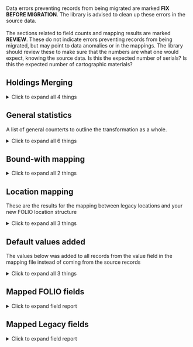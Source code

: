<br/>Data errors preventing records from being migrated are marked **FIX BEFORE MIGRATION**. The library is advised to clean up these errors in the source data.<br/><br/> The sections related to field counts and mapping results are marked **REVIEW**. These do not indicate errors preventing records from being migrated, but may point to data anomalies or in the mappings. The library should review these to make sure that the numbers are what one would expect, knowing the source data. Is this the expected number of serials? Is this the expected number of cartographic materials?
   
## Holdings Merging    
    
<details><summary>Click to expand all 4 things</summary>     
   
Measure | Count   
--- | ---:   
Duplicate key based on current merge criteria. Records merged | 1   
Previously transformed holdings record loaded | 3   
callNumber empty or not set | 2   
</details>   
   
## General statistics    
A list of general counterts to outline the transformation as a whole.    
<details><summary>Click to expand all 6 things</summary>     
   
Measure | Count   
--- | ---:   
Holdings Records Written to disk | 5   
Number of Legacy items in file | 2   
Number of files processed | 1   
Records matched to Instances | 2   
Unique Holdings created from Items | 2   
</details>   
   
## Bound-with mapping    
    
<details><summary>Click to expand all 2 things</summary>     
   
Measure | Count   
--- | ---:   
Number of bib records referenced in item: 1 | 2   
</details>   
   
## Location mapping    
These are the results for the mapping between legacy locations and your new FOLIO location structure    
<details><summary>Click to expand all 3 things</summary>     
   
Measure | Count   
--- | ---:   
Unmapped (Default value was set) -- MAIN - ACDPM -> maps,cd | 1   
Unmapped (Default value was set) -- REN - ACDPM -> maps,cd | 1   
</details>   
   
## Default values added    
The values below was added to all records from the value field in the mapping file instead of coming from the source records    
<details><summary>Click to expand all 3 things</summary>     
   
Measure | Count   
--- | ---:   
True added to notes[0].staffOnly | 2   
f453de0f-8b54-4e99-9180-52932529e3a6 added to notes[0].holdingsNoteTypeId | 2   
</details>   

## Mapped FOLIO fields
<details><summary>Click to expand field report</summary>     

FOLIO Field | Mapped | Unmapped  
--- | --- | ---:  
_version | 0 (0%) | 2  
acquisitionFormat | 0 (0%) | 2  
acquisitionMethod | 0 (0%) | 2  
administrativeNotes | 0 (0%) | 2  
bareHoldingsItems | 0 (0%) | 2  
callNumber | 0 (0%) | 2  
callNumberPrefix | 0 (0%) | 2  
callNumberSuffix | 0 (0%) | 2  
callNumberTypeId | 0 (0%) | 2  
copyNumber | 0 (0%) | 2  
digitizationPolicy | 0 (0%) | 2  
discoverySuppress | 0 (0%) | 2  
effectiveLocationId | 0 (0%) | 2  
electronicAccess | 0 (0%) | 2  
holdingsInstance | 0 (0%) | 2  
holdingsItems | 0 (0%) | 2  
holdingsStatements | 0 (0%) | 2  
holdingsStatementsForIndexes | 0 (0%) | 2  
holdingsStatementsForSupplements | 0 (0%) | 2  
holdingsTypeId | 2 (100%) | 0  
hrid | 0 (0%) | 2  
id | 2 (100%) | 0  
illPolicy | 0 (0%) | 2  
illPolicyId | 0 (0%) | 2  
instanceId | 2 (100%) | 0  
metadata.createdByUserId | 2 (100%) | 0  
metadata.createdDate | 2 (100%) | 0  
metadata.updatedByUserId | 2 (100%) | 0  
metadata.updatedDate | 2 (100%) | 0  
notes.holdingsNoteTypeId | 2 (100%) | 0  
notes.note | 2 (100%) | 0  
notes.staffOnly | 2 (100%) | 0  
numberOfItems | 0 (0%) | 2  
permanentLocation | 0 (0%) | 2  
permanentLocationId | 2 (100%) | 0  
receiptStatus | 0 (0%) | 2  
receivingHistory | 0 (0%) | 2  
retentionPolicy | 0 (0%) | 2  
shelvingTitle | 0 (0%) | 2  
sourceId | 2 (100%) | 0  
statisticalCodeIds | 0 (0%) | 2  
tags | 0 (0%) | 2  
temporaryLocationId | 0 (0%) | 2  
</details>   

## Mapped Legacy fields
<details><summary>Click to expand field report</summary>     

Legacy Field | Present | Mapped | Unmapped  
--- | --- | --- | ---:  
PERM_LOCATION | 2 (100.0%) | 2 (100%) | 0  
Z30_REC_KEY | 2 (100.0%) | 2 (100%) | 0  
fake_instance_id | 2 (100.0%) | 2 (100%) | 0  
</details>   
